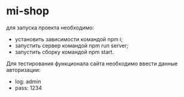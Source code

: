 # mi-shop

для запуска проекта необходимо:

- установить зависимости командой npm i;
- запустить сервер командой npm run server;
- запустить сборку командой npm start.

Для тестирования функционала сайта необходимо ввести данные авторизации:

- log: admin
- pass: 1234
